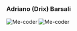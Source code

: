 ### Adriano (Drix) Barsali
[<img align="left" alt="Me-coder" src="https://img.shields.io/badge/Blog%20-%7BMe--Coder%7D-green" />][blog]
[<img align="left" alt="Me-coder" src="https://img.shields.io/badge/Linkedin-Adriano%20Barsali-blue" />][linkedin]

[blog]: https://me-coder.com/
[linkedin]: https://www.linkedin.com/in/adriano-barsali/



